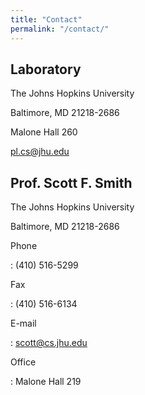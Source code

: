 ```yaml
---
title: "Contact"
permalink: "/contact/"
---
```


Laboratory
----------

The Johns Hopkins University

Baltimore, MD 21218-2686

Malone Hall 260

<pl.cs@jhu.edu>

Prof. Scott F. Smith
--------------------

The Johns Hopkins University

Baltimore, MD 21218-2686

Phone

: (410) 516-5299

Fax

: (410) 516-6134

E-mail

: <scott@cs.jhu.edu>

Office

: Malone Hall 219
